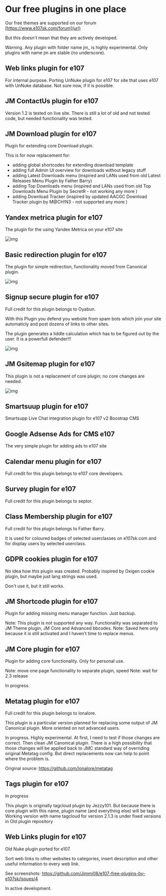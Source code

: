 # Our free plugins in one place
Our free themes are supported on our forum [https://www.e107sk.com/forum](url)

But this doesn't mean that they are actively developed.

Warning.  Any plugin with folder name jm_ is highly experimental. Only plugins with name jm are stable (no underscore).

## Web links plugin for e107  

For internal purpose. Porting UnNuke plugin for e107 for site that uses e107 with UnNuke database.
Not sure now, if it is possible. 

## JM ContactUs plugin for e107  

Version 1.2 is tested on live site. There is still a lot of old and not tested code, but needed functionality was tested. 


## JM Download plugin for e107  

Plugin for extending core Download plugin.   

This is for now replacement for:
- adding global shortcodes for extending download template 
- adding full Admin UI overview for downloads without legacy stuff
- adding Latest Downloads menu (inspired and LANs used from old Latest Releases Menu Plugin by Father Barry)
- adding Top Downloads menu (inspired and LANs used from old Top Downloads Menu Plugin by SecretR - not working any more )
- adding Download Tracker (inspired by updated AACGC Download Tracker plugin by M@CH!N3 - not supported any more )


## Yandex metrica plugin for e107

The plugin for the using Yandex Metrica on your e107 site

![img](https://www.e107sk.com/img/yandex_metrica_for_e107.png)


## Basic redirection plugin for e107

The plugin for simple redirection, functionality moved from Canonical plugin. 

![img](https://www.e107sk.com/img/redirection_for_e107.jpg)


## Signup secure plugin for e107

Full credit for this plugin belongs to Oyabun.

With this Plugin you defend you website from spam bots which join your site automaticly and post dozens of links to other sites.

The plugin generates a liddle calculation which has to be figured out by the user. It is a powerfull defender!!!

![img](https://www.e107sk.com/img/redirection_for_e107.jpg)


## JM Gsitemap plugin for e107

This plugin is not a replacement of core plugin; no core changes are needed.

![img](https://www.e107sk.com/media/img/0x0/2019-08/jmgsitemap_01.jpg)


## Smartsuup plugin for e107

Smartsupp Live Chat integration plugin for e107 v2 Boostrap CMS


## Google Adsense Ads for CMS e107

The very simple plugin for adding ads to e107 site
 

## Calendar menu plugin for e107

Full credit for this plugin belongs to e107 core developers.

 
## Survey plugin for e107

Full credit for this plugin belongs to septor.



## Class Membership plugin for e107

Full credit for this plugin belongs to Father Barry.

It is used for coloured badges of selected userclasses on e107sk.com and for display users by selected userclass.


## GDPR cookies plugin for e107

No idea how this plugin was created. Probably inspired by Oxigen cookie plugin, but maybe just lang strings was used. 

Don't use it, but it still works.



## JM Shortcode plugin for e107

Plugin for adding missing menu manager function.  Just backup.

Note: This plugin is not supported any way. Functionality was separated to JM Theme plugin, JM Core and Advanced bbcodes.
Note: Saved here only because it is still activated and I haven't time to replace menus.

## JM Core plugin for e107

Plugin for adding core functionality. Only for personal use. 
 
Note: move one page functionality to separate plugin, speed 
Note: wait for 2.3 release

In progress.


## Metatag plugin for e107

Full credit for this plugin belongs to lonalore.  

This plugin is a particular version planned for replacing some output of JM Canonical plugin. More oriented on not advanced users.

In progress. Highly experimental. At first, I need to test if those changes are correct. Then clean JM Canonical plugin. There is a high possibility that those changes will be applied back to JMC standard way of overriding original Metatag config. But direct replacements now can help to point where the problem is. 

Original source: https://github.com/lonalore/metatag

## Tags plugin for e107

In progress

This plugin is originally tagcloud plugin by Jezzy101.
But because there is core plugin with this name, plugin name (and everything else) will be tags
Working version with name tagcloud for version 2.1.3 is under fixed versions in Old plugin repository

## Web Links plugin for e107

Old Nuke plugin ported for e107. 

Sort web links to other websites to categories, insert description and other useful information to every web link.

See screenshots: https://github.com/Jimmi08/e107-free-plugins-by-e107sk/issues/4

In active development. 













